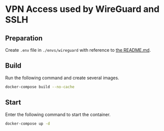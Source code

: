 # VPN Access used by WireGuard and SSLH

## Preparation
Create `.env` file in `./envs/wireguard` with reference to [the README.md](./envs/wireguard/README.md).

## Build
Run the following command and create several images.

```sh
docker-compose build --no-cache
```

## Start
Enter the following command to start the container.

```sh
docker-compose up -d
```
